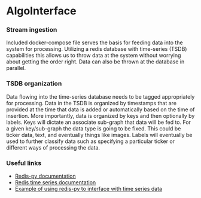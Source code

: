 # AlgoInterface


### Stream ingestion
Included docker-compose file serves the basis for feeding data into the system for processing. Utilizing a redis database with time-series (TSDB) capabilities this allows us to throw data at the system without worrying about getting the order right. Data can also be thrown at the database in parallel. 

### TSDB organization
Data flowing into the time-series database needs to be tagged appropriately for processing. Data in the TSDB is organized by timestamps that are provided at the time that data is added or automatically based on the time of insertion. More importantly, data is organized by keys and then optionally by labels. Keys will dictate an associate sub-graph that data will be fed to. For a given key/sub-graph the data type is going to be fixed. This could be ticker data, text, and eventually things like images. Labels will eventually be used to further classify data such as specifying a particular ticker or different ways of processing the data.



### Useful links

 - [Redis-py documentation](https://redis.readthedocs.io/en/stable/commands.html)
 - [Redis time series documentation](https://redis.io/commands/?group=timeseries)
 - [Example of using redis-py to interface with time series data](https://redis.readthedocs.io/en/stable/examples/timeseries_examples.html)